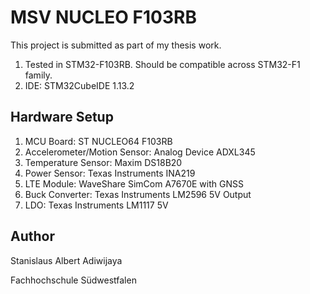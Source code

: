 # MSV NUCLEO F103RB

This project is submitted as part of my thesis work.

1. Tested in STM32-F103RB. Should be compatible across STM32-F1 family.
2. IDE: STM32CubeIDE 1.13.2

## Hardware Setup
1. MCU Board: ST NUCLEO64 F103RB
2. Accelerometer/Motion Sensor: Analog Device ADXL345
3. Temperature Sensor: Maxim DS18B20
4. Power Sensor: Texas Instruments INA219
5. LTE Module: WaveShare SimCom A7670E with GNSS
6. Buck Converter: Texas Instruments LM2596 5V Output
7. LDO: Texas Instruments LM1117 5V

## Author

Stanislaus Albert Adiwijaya

Fachhochschule Südwestfalen
